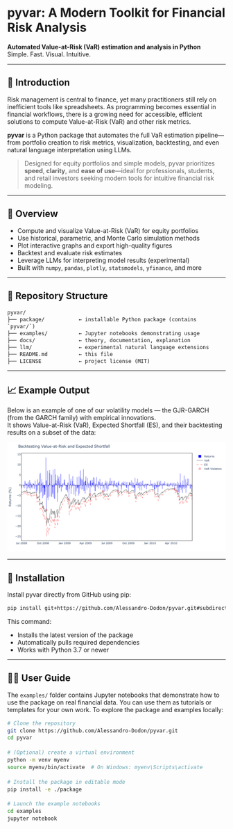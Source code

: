 # pyvar: A Modern Toolkit for Financial Risk Analysis

**Automated Value-at-Risk (VaR) estimation and analysis in Python**  
Simple. Fast. Visual. Intuitive.

---

## 📘 Introduction

Risk management is central to finance, yet many practitioners still rely on inefficient tools like spreadsheets. As programming becomes essential in financial workflows, there is a growing need for accessible, efficient solutions to compute Value-at-Risk (VaR) and other risk metrics.

**pyvar** is a Python package that automates the full VaR estimation pipeline—from portfolio creation to risk metrics, visualization, backtesting, and even natural language interpretation using LLMs.

> Designed for equity portfolios and simple models, pyvar prioritizes **speed**, **clarity**, and **ease of use**—ideal for professionals, students, and retail investors seeking modern tools for intuitive financial risk modeling.

---

## 🧠 Overview

- Compute and visualize Value-at-Risk (VaR) for equity portfolios
- Use historical, parametric, and Monte Carlo simulation methods
- Plot interactive graphs and export high-quality figures
- Backtest and evaluate risk estimates
- Leverage LLMs for interpreting model results (experimental)
- Built with `numpy`, `pandas`, `plotly`, `statsmodels`, `yfinance`, and more

---

## 📂 Repository Structure

```plaintext
pyvar/
├── package/           ← installable Python package (contains `pyvar/`)
├── examples/          ← Jupyter notebooks demonstrating usage
├── docs/              ← theory, documentation, explanation
├── llm/               ← experimental natural language extensions
├── README.md          ← this file
├── LICENSE            ← project license (MIT)
```

---

## 📈 Example Output

Below is an example of one of our volatility models — the GJR-GARCH (from the GARCH family) with empirical innovations.  
It shows Value-at-Risk (VaR), Expected Shortfall (ES), and their backtesting results on a subset of the data:

![Example](garch_backtest_subset.png)

---

## 🚀 Installation

Install pyvar directly from GitHub using pip:

```bash
pip install git+https://github.com/Alessandro-Dodon/pyvar.git#subdirectory=package
```

This command:
- Installs the latest version of the package
- Automatically pulls required dependencies
- Works with Python 3.7 or newer

---

## 🧑‍💻 User Guide

The `examples/` folder contains Jupyter notebooks that demonstrate how to use the package on real financial data. You can use them as tutorials or templates for your own work.
To explore the package and examples locally:

```bash
# Clone the repository
git clone https://github.com/Alessandro-Dodon/pyvar.git
cd pyvar

# (Optional) create a virtual environment
python -m venv myenv
source myenv/bin/activate  # On Windows: myenv\Scripts\activate

# Install the package in editable mode
pip install -e ./package

# Launch the example notebooks
cd examples
jupyter notebook
```
